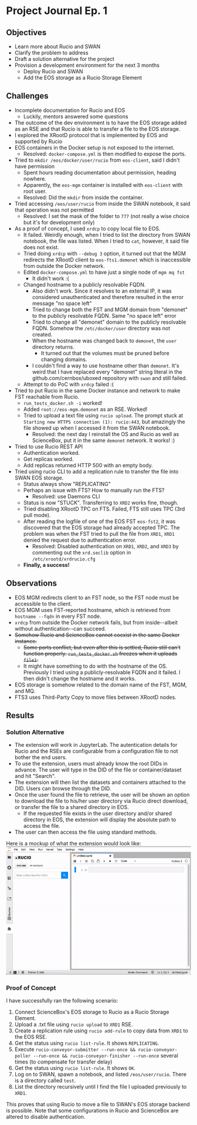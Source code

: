 # Project Journal Ep. 1

## Objectives
- Learn more about Rucio and SWAN
- Clarify the problem to address
- Draft a solution alternative for the project
- Provision a development environment for the next 3 months
    - Deploy Rucio and SWAN
    - Add the EOS storage as a Rucio Storage Element

## Challenges
- Incomplete documentation for Rucio and EOS
    - Luckily, mentors answered some questions
- The outcome of the dev environment is to have the EOS storage added as an RSE and that Rucio is able to transfer a file to the EOS storage.
- I explored the XRootD protocol that is implemented by EOS and supported by Rucio
- EOS containers in the Docker setup is not exposed to the internet.
    - Resolved: `docker-compose.yml` is then modified to expose the ports.
- Tried to `mkdir /eos/docker/user/rucio` from `eos-client`, said I didn't have permission
    - Spent hours reading documentation about permission, heading nowhere.
    - Apparently, the `eos-mgm` container is installed with `eos-client` with root user.
    - Resolved: Did the `mkdir` from inside the container.
- Tried accessing `/eos/user/rucio` from inside the SWAN notebook, it said that operation was not permitted
    - Resolved: I set the mask of the folder to `777` (not really a wise choice but it's for development only)
- As a proof of concept, I used `xrdcp` to copy local file to EOS.
    - It failed. Weirdly enough, when I tried to list the directory from SWAN notebook, the file was listed. When I tried to `cat`, however, it said file does not exist.
    - Tried doing `xrdcp` with `--debug 3` option, it turned out that the MGM redirects the XRootD client to `eos-fts1.demonet` which is inaccessible from outside the Docker network.
    - Edited `docker-compose.yml` to have just a single node of `mgm mq fst`
      - It didn't work :(
    - Changed hostname to a publicly resolvable FQDN.
      - Also didn't work. Since it resolves to an external IP, it was considered unauthenticated and therefore resulted in the error message "no space left"
      - Tried to change both the FST and MGM domain from "demonet" to the publicly resolvable FQDN. Same "no space left" error
      - Tried to change all "demonet" domain to the publicly resolvable FQDN. Somehow the `/etc/docker/user` directory was not created.
      - When the hostname was changed back to `demonet`, the `user` directory returns. 
        - It turned out that the volumes must be pruned before changing domains.
      - I couldn't find a way to use hostname other than `demonet`. It's weird that I have replaced every "demonet" string literal in the github.com/cernbox/uboxed repository with `swan` and still failed.
    - Attempt to do PoC with `xrdcp` failed :(
 - Tried to put Rucio in the same Docker instance and network to make FST reachable from Rucio.
    - `run_tests_docker.sh -i` worked!
    - Added `root://eos-mgm.demonet` as an RSE. Worked!
    - Tried to upload a text file using `rucio upload`. The prompt stuck at `Starting new HTTPS connection (1): rucio:443`, but amazingly the file showed up when I accessed it from the SWAN notebook.
      - Resolved: the next day I reinstall the OS and Rucio as well as ScienceBox, put it in the same `demonet` network. It works! :)
- Tried to use Rucio REST API
  - Authentication worked.
  - Get replicas worked.
  - Add replicas returned HTTP 500 with an empty body.
- Tried using rucio CLI to add a replication rule to transfer the file into SWAN EOS storage.
  - Status always show "REPLICATING"
  - Perhaps an issue with FTS? How to manually run the FTS?
    - Resolved: use Daemons CLI
  - Status is now "STUCK". Transferring to `XRD2` works fine, though. 
  - Tried disabling XRootD TPC on FTS. Failed, FTS still uses TPC (3rd pull mode).
  - After reading the logfile of one of the EOS FST `eos-fst2`, it was discovered that the EOS storage had already accepted TPC. The problem was when the FST tried to pull the file from `XRD1`, `XRD1` denied the request due to authentication error.
    - Resolved: Disabled authentication on `XRD1`, `XRD2`, and `XRD3` by commenting out the `xrd.seclib` option in `/etc/xrootd/xrdrucio.cfg`
  - **Finally, a success!**

## Observations
- EOS MGM redirects client to an FST node, so the FST node must be accessible to the client.
- EOS MGM uses FST-reported hostname, which is retrieved from `hostname --fqdn` in every FST node.
- `xrdcp` from outside the Docker network fails, but from inside--albeit without authentication--can succeed.
- ~~Somehow Rucio and ScienceBox cannot coexist in the same Docker instance.~~
  - ~~Some ports conflict, but even after this is settled, Rucio still can't function properly. `run_tests_docker.sh` freezes when it uploads `file1`.~~
  - It might have something to do with the hostname of the OS. Previously I tried using a publicly-resolvable FQDN and it failed. I then didn't change the hostname and it works.
- EOS storage is somehow related to the domain name of the FST, MGM, and MQ.
- FTS3 uses Third-Party Copy to move files between XRootD nodes.

## Results

### Solution Alternative
- The extension will work in JupyterLab. The autentication details for Rucio and the RSEs are configurable from a configuration file to not bother the end users.
- To use the extension, users must already know the root DIDs in advance. The user will type in the DID of the file or container/dataset and hit "Search".
- The extension will then list the datasets and containers attached to the DID. Users can browse through the DID.
- Once the user found the file to retrieve, the user will be shown an option to download the file to his/her user directory via Rucio direct download, or transfer the file to a shared directory in EOS.
  - If the requested file exists in the user directory and/or shared directory in EOS, the extension will display the absolute path to access the file.
- The user can then access the file using standard methods.

Here is a mockup of what the extension would look like:
![Mockup](assets/rucio-jupyterlab.gif)

### Proof of Concept
I have successfully ran the following scenario:
1. Connect ScienceBox's EOS storage to Rucio as a Rucio Storage Element.
2. Upload a .txt file using `rucio upload` to `XRD1` RSE.
3. Create a replication rule using `rucio add-rule` to copy data from `XRD1` to the EOS RSE.
4. Get the status using `rucio list-rule`. It shows `REPLICATING`.
5. Execute `rucio-conveyor-submitter --run-once && rucio-conveyor-poller --run-once && rucio-conveyor-finisher --run-once` several times (to compensate for transfer delay)
6. Get the status using `rucio list-rule`. It shows `OK`.
7. Log on to SWAN, spawn a notebook, and listed `/eos/user/rucio`. There is a directory called `test`.
8. List the directory recursively until I find the file I uploaded previously to `XRD1`.

This proves that using Rucio to move a file to SWAN's EOS storage backend is possible. Note that some configurations in Rucio and ScienceBox are altered to disable authentication.